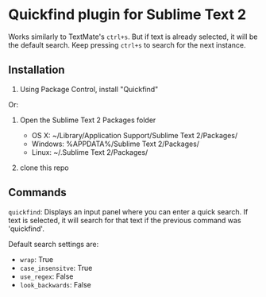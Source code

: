 Quickfind plugin for Sublime Text 2
===================================

Works similarly to TextMate's `ctrl+s`.  But if text is already selected, it will be the default search.  Keep pressing `ctrl+s` to search for the next instance.


Installation
------------

1. Using Package Control, install "Quickfind"

Or:

1. Open the Sublime Text 2 Packages folder

    - OS X: ~/Library/Application Support/Sublime Text 2/Packages/
    - Windows: %APPDATA%/Sublime Text 2/Packages/
    - Linux: ~/.Sublime Text 2/Packages/

2. clone this repo

Commands
--------

`quickfind`: Displays an input panel where you can enter a quick search.  If text is selected, it will search for that text if the previous command was 'quickfind'.

Default search settings are:

* `wrap`: True
* `case_insensitve`: True
* `use_regex`: False
* `look_backwards`: False